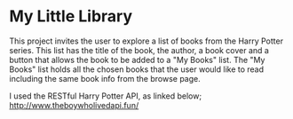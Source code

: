 # My Little Library
This project invites the user to explore a list of books from the Harry Potter series. This list has the title of the book, the author, a book cover and a button that allows the book to be added to a "My Books" list. The "My Books" list holds all the chosen books that the user would like to read including the same book info from the browse page. 

I used the RESTful Harry Potter API, as linked below;
http://www.theboywholivedapi.fun/

